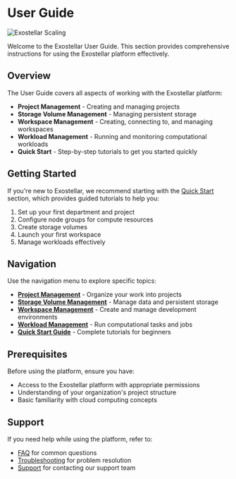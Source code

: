 # User Guide

![Exostellar Scaling](https://cdn.prod.website-files.com/682f16fda0a63d2b81f9abbc/683b5e5c9266cccd399d1691_layer-3.svg)

Welcome to the Exostellar User Guide. This section provides comprehensive instructions for using the Exostellar platform effectively.

## Overview

The User Guide covers all aspects of working with the Exostellar platform:

- **Project Management** - Creating and managing projects
- **Storage Volume Management** - Managing persistent storage
- **Workspace Management** - Creating, connecting to, and managing workspaces
- **Workload Management** - Running and monitoring computational workloads
- **Quick Start** - Step-by-step tutorials to get you started quickly

## Getting Started

If you're new to Exostellar, we recommend starting with the [Quick Start](quick-start/index.md) section, which provides guided tutorials to help you:

1. Set up your first department and project
2. Configure node groups for compute resources
3. Create storage volumes
4. Launch your first workspace
5. Manage workloads effectively

## Navigation

Use the navigation menu to explore specific topics:

- **[Project Management](project-management.md)** - Organize your work into projects
- **[Storage Volume Management](storage-volume-management.md)** - Manage data and persistent storage
- **[Workspace Management](workspace/index.md)** - Create and manage development environments
- **[Workload Management](workload-management.md)** - Run computational tasks and jobs
- **[Quick Start Guide](quick-start/index.md)** - Complete tutorials for beginners

## Prerequisites

Before using the platform, ensure you have:

- Access to the Exostellar platform with appropriate permissions
- Understanding of your organization's project structure
- Basic familiarity with cloud computing concepts

## Support

If you need help while using the platform, refer to:

- [FAQ](../faq.md) for common questions
- [Troubleshooting](../troubleshooting.md) for problem resolution
- [Support](../support.md) for contacting our support team
